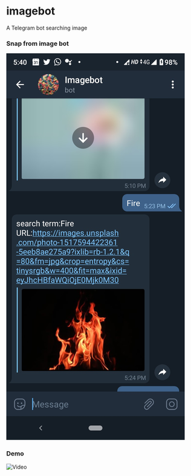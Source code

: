 # imagebot
A Telegram bot searching image

### Snap from image bot
![Image](/images/imagebot.jpg)

### Demo
![Video](/images/bot.gif)
